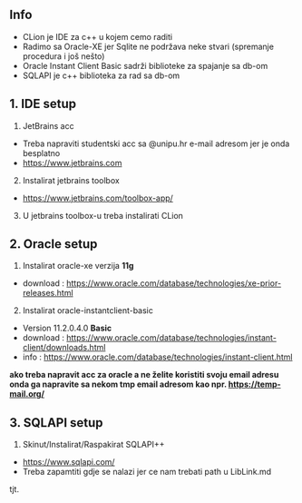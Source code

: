 ## Info

- CLion je IDE za c++ u kojem cemo raditi
- Radimo sa Oracle-XE jer Sqlite ne podržava neke stvari (spremanje procedura i još nešto)
- Oracle Instant Client Basic sadrži biblioteke za spajanje sa db-om
- SQLAPI je c++ biblioteka za rad sa db-om



## 1. IDE setup

1. JetBrains acc   
  - Treba napraviti studentski acc sa @unipu.hr e-mail adresom jer je onda besplatno
  - https://www.jetbrains.com
 
2. Instalirat jetbrains toolbox 
  - https://www.jetbrains.com/toolbox-app/
 
3. U jetbrains toolbox-u treba instalirati CLion
 
 
## 2. Oracle setup


1. Instalirat oracle-xe verzija **11g** 
  - download :  https://www.oracle.com/database/technologies/xe-prior-releases.html

2. Instalirat oracle-instantclient-basic
  - Version 11.2.0.4.0  **Basic**
  - download :  https://www.oracle.com/database/technologies/instant-client/downloads.html
  - info :      https://www.oracle.com/database/technologies/instant-client.html

**ako treba napravit acc za oracle a ne želite koristiti svoju email adresu onda ga napravite sa nekom tmp email adresom kao npr. https://temp-mail.org/**


## 3. SQLAPI setup

1. Skinut/Instalirat/Raspakirat SQLAPI++
  - https://www.sqlapi.com/
  - Treba zapamtiti gdje se nalazi jer ce nam trebati path u LibLink.md


tjt.



